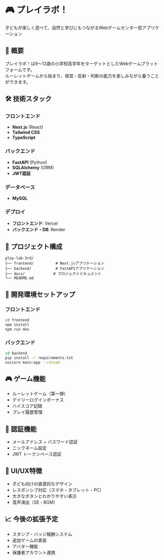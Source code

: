 # 🎮 プレイラボ！

子どもが楽しく遊べて、自然と学びにもつながるWebゲームセンター型アプリケーション

## 🎯 概要

プレイラボ！は9〜12歳の小学校高学年をターゲットとしたWebゲームプラットフォームです。  
ルーレットゲームから始まり、視覚・反射・判断の能力を楽しみながら養うことができます。

## 🛠 技術スタック

### フロントエンド
- **Next.js** (React)
- **Tailwind CSS**
- **TypeScript**

### バックエンド
- **FastAPI** (Python)
- **SQLAlchemy** (ORM)
- **JWT認証**

### データベース
- **MySQL**

### デプロイ
- **フロントエンド**: Vercel
- **バックエンド・DB**: Render

## 📁 プロジェクト構成

```
play-lab-3rd/
├── frontend/          # Next.jsアプリケーション
├── backend/           # FastAPIアプリケーション
├── docs/             # プロジェクトドキュメント
└── README.md
```

## 🚀 開発環境セットアップ

### フロントエンド

```bash
cd frontend
npm install
npm run dev
```

### バックエンド

```bash
cd backend
pip install -r requirements.txt
uvicorn main:app --reload
```

## 🎮 ゲーム機能

- ルーレットゲーム（第一弾）
- デイリーログインボーナス
- ハイスコア記録
- プレイ履歴管理

## 🔐 認証機能

- メールアドレス + パスワード認証
- ニックネーム設定
- JWT トークンベース認証

## 🎨 UI/UX特徴

- 子ども向けの直感的なデザイン
- レスポンシブ対応（スマホ・タブレット・PC）
- 大きなボタンとわかりやすい表示
- 音声演出（SE・BGM）

## 📈 今後の拡張予定

- スタンプ・バッジ報酬システム
- 追加ゲームの実装
- アバター機能
- 保護者アカウント連携